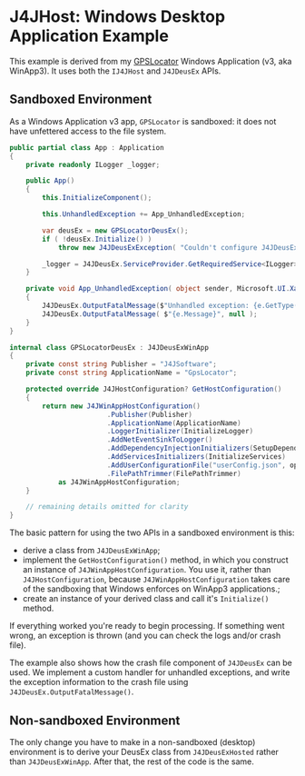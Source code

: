 # J4JHost: Windows Desktop Application Example

This example is derived from my [GPSLocator](https://github.com/markolbert/WPFormsSurveyProcessor/tree/master/WPFormsSurveyProcessor) Windows Application (v3, aka WinApp3). It uses both the `IJ4JHost` and `J4JDeusEx` APIs.

## Sandboxed Environment

As a Windows Application v3 app, `GPSLocator` is sandboxed: it does not have unfettered access to the file system.

```csharp
public partial class App : Application
{
    private readonly ILogger _logger;

    public App()
    {
        this.InitializeComponent();

        this.UnhandledException += App_UnhandledException;

        var deusEx = new GPSLocatorDeusEx();
        if ( !deusEx.Initialize() )
            throw new J4JDeusExException( "Couldn't configure J4JDeusEx object" );

        _logger = J4JDeusEx.ServiceProvider.GetRequiredService<ILogger>();
    }

    private void App_UnhandledException( object sender, Microsoft.UI.Xaml.UnhandledExceptionEventArgs e )
    {
        J4JDeusEx.OutputFatalMessage($"Unhandled exception: {e.GetType().Name}", null);
        J4JDeusEx.OutputFatalMessage( $"{e.Message}", null );
    }
}

internal class GPSLocatorDeusEx : J4JDeusExWinApp
{
    private const string Publisher = "J4JSoftware";
    private const string ApplicationName = "GpsLocator";

    protected override J4JHostConfiguration? GetHostConfiguration()
    {
        return new J4JWinAppHostConfiguration()
                        .Publisher(Publisher)
                        .ApplicationName(ApplicationName)
                        .LoggerInitializer(InitializeLogger)
                        .AddNetEventSinkToLogger()
                        .AddDependencyInjectionInitializers(SetupDependencyInjection)
                        .AddServicesInitializers(InitializeServices)
                        .AddUserConfigurationFile("userConfig.json", optional: true)
                        .FilePathTrimmer(FilePathTrimmer)
            as J4JWinAppHostConfiguration;
    }

    // remaining details omitted for clarity
}
```

The basic pattern for using the two APIs in a sandboxed environment is this:

- derive a class from `J4JDeusExWinApp`;
- implement the `GetHostConfiguration()` method, in which you construct an instance of `J4JWinAppHostConfiguration`. You use it, rather than `J4JHostConfiguration`, because `J4JWinAppHostConfiguration` takes care of the sandboxing that Windows enforces on WinApp3 applications.;
- create an instance of your derived class and call it's `Initialize()` method.

If everything worked you're ready to begin processing. If something went wrong, an exception is thrown (and you can check the logs and/or crash file).

The example also shows how the crash file component of `J4JDeusEx` can be used. We implement a custom handler for unhandled exceptions, and write the exception information to the crash file using `J4JDeusEx.OutputFatalMessage()`.

## Non-sandboxed Environment

The only change you have to make in a non-sandboxed (desktop) environment is to derive your DeusEx class from `J4JDeusExHosted` rather than `J4JDeusExWinApp`. After that, the rest of the code is the same.
